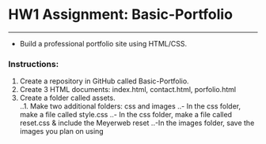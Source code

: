 # HW1 Assignment: Basic-Portfolio
------------------------------------------------
 * Build a professional portfolio site using HTML/CSS.  
 
 ### Instructions:
 1. Create a repository in GitHub called Basic-Portfolio.
 2. Create 3 HTML documents: index.html, contact.html, porfolio.html
 3. Create a folder called assets.  
 ..1. Make two additional folders: css and images
 ..- In the css folder, make a file called style.css
 ..- In the css folder, make a file called reset.css & include the Meyerweb reset
 ..-In the images folder, save the images you plan on using
